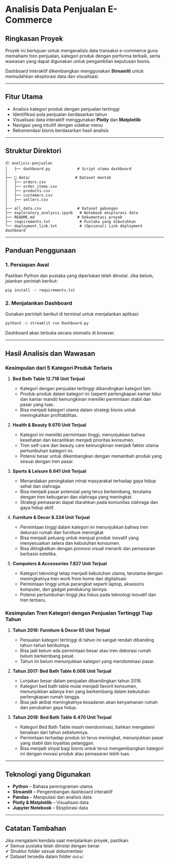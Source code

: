 

# **Analisis Data Penjualan E-Commerce**  

## **Ringkasan Proyek**  
Proyek ini bertujuan untuk menganalisis data transaksi e-commerce guna memahami tren penjualan, kategori produk dengan performa terbaik, serta wawasan yang dapat digunakan untuk pengambilan keputusan bisnis.  

Dashboard interaktif dikembangkan menggunakan **Streamlit** untuk memudahkan eksplorasi data dan visualisasi.  

---

## **Fitur Utama**  
- Analisis kategori produk dengan penjualan tertinggi  
- Identifikasi pola penjualan berdasarkan tahun  
- Visualisasi data interaktif menggunakan **Plotly** dan **Matplotlib**  
- Navigasi yang intuitif dengan sidebar menu  
- Rekomendasi bisnis berdasarkan hasil analisis  

---

## **Struktur Direktori**  
```
📦 analisis-penjualan
│   ├── dashboard.py            # Script utama dashboard
│
├── 📂 data/                    # Dataset mentah
│   ├── orders.csv
│   ├── order_items.csv
│   ├── products.csv
│   ├── customers.csv
│   ├── sellers.csv
│
├── all_data.csv                # Dataset gabungan
├── exploratory_analysis.ipynb   # Notebook eksplorasi data
├── README.md                   # Dokumentasi proyek
├── requirements.txt             # Pustaka yang dibutuhkan
└── deployment_link.txt          # (Opsional) Link deployment dashboard  
```

---

## **Panduan Penggunaan**  
### **1. Persiapan Awal**  
Pastikan Python dan pustaka yang diperlukan telah diinstal. Jika belum, jalankan perintah berikut:  

```bash
pip install -r requirements.txt
```

### **2. Menjalankan Dashboard**  
Gunakan perintah berikut di terminal untuk menjalankan aplikasi:  

```bash
python3 -m streamlit run Dashboard.py
```

Dashboard akan terbuka secara otomatis di browser.  

---

## **Hasil Analisis dan Wawasan**  
 ### **Kesimpulan dari 5 Kategori Produk Terlaris** ###  

1. **Bed Bath Table 12.718 Unit Terjual**  
   - Kategori dengan penjualan tertinggi dibandingkan kategori lain.  
   - Produk-produk dalam kategori ini (seperti perlengkapan kamar tidur dan kamar mandi) kemungkinan memiliki permintaan stabil dan pasar yang luas.  
   - Bisa menjadi kategori utama dalam strategi bisnis untuk meningkatkan profitabilitas.  

2. **Health & Beauty 9.670 Unit Terjual**  
   - Kategori ini memiliki permintaan tinggi, menunjukkan bahwa kesehatan dan kecantikan menjadi prioritas konsumen.  
   - Tren self-care dan beauty care kemungkinan menjadi faktor utama pertumbuhan kategori ini.  
   - Potensi besar untuk dikembangkan dengan menambah produk yang sesuai dengan tren pasar.  

3. **Sports & Leisure 8.641 Unit Terjual**  
   - Menandakan peningkatan minat masyarakat terhadap gaya hidup sehat dan olahraga.  
   - Bisa menjadi pasar potensial yang terus berkembang, terutama dengan tren kebugaran dan olahraga yang meningkat.  
   - Strategi pemasaran dapat diarahkan pada komunitas olahraga dan gaya hidup aktif.  

4. **Furniture & Decor 8.334 Unit Terjual**
   - Permintaan tinggi dalam kategori ini menunjukkan bahwa tren dekorasi rumah dan furniture meningkat
   - Bisa menjadi peluang untuk menjual produk inovatif yang menyesuaikan selera dan kebutuhan konsumen.  
   - Bisa ditingkatkan dengan promosi visual menarik dan pemasaran berbasis estetika.  

5. **Computers & Accessories  7.827 Unit Terjual**
   - Kategori teknologi tetap menjadi kebutuhan utama, terutama dengan meningkatnya tren work from home dan digitalisasi  
   - Permintaan tinggi untuk perangkat seperti laptop, aksesoris komputer, dan gadget pendukung lainnya.  
   - Potensi pertumbuhan tinggi jika fokus pada teknologi inovatif dan tren terbaru.  


### **Kesimpulan Tren Kategori dengan Penjualan Tertinggi Tiap Tahun** ###

1. **Tahun 2016: Furniture & Decor 65 Unit Terjual**  
   - Penjualan kategori tertinggi di tahun ini sangat rendah dibanding tahun-tahun berikutnya.  
   - Bisa jadi belum ada permintaan besar atau tren dekorasi rumah belum berkembang pesat.  
   - Tahun ini belum menunjukkan kategori yang mendominasi pasar.  

2. **Tahun 2017: Bed Bath Table 6.008 Unit Terjual**  
   - Lonjakan besar dalam penjualan dibandingkan tahun 2016.  
   - Kategori bed bath table mulai menjadi favorit konsumen, menunjukkan adanya tren yang berkembang dalam kebutuhan perlengkapan rumah tangga.  
   - Bisa jadi akibat meningkatnya kesadaran akan kenyamanan rumah dan perubahan gaya hidup.  

3. **Tahun 2018: Bed Bath Table 6.470 Unit Terjual**
   - Kategori Bed Bath Table masih mendominasi, bahkan mengalami kenaikan dari tahun sebelumnya.  
   - Permintaan terhadap produk ini terus meningkat, menunjukkan pasar yang stabil dan loyalitas pelanggan.  
   - Bisa menjadi sinyal bagi bisnis untuk terus mengembangkan kategori ini dengan inovasi produk atau pemasaran lebih luas.  
---

## **Teknologi yang Digunakan**  
- **Python** – Bahasa pemrograman utama  
- **Streamlit** – Pengembangan dashboard interaktif  
- **Pandas** – Manipulasi dan analisis data  
- **Plotly & Matplotlib** – Visualisasi data  
- **Jupyter Notebook** – Eksplorasi data  

---

## **Catatan Tambahan**  
Jika mengalami kendala saat menjalankan proyek, pastikan:  
✔ Semua pustaka telah diinstal dengan benar  
✔ Struktur folder sesuai dokumentasi  
✔ Dataset tersedia dalam folder `data/`  

